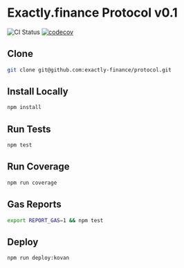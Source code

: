 # Exactly.finance Protocol v0.1

![CI Status](https://github.com/exactly-finance/protocol/actions/workflows/test.yml/badge.svg)
[![codecov](https://codecov.io/gh/exactly-finance/protocol/branch/main/graph/badge.svg?token=qYngTpvXBT)](https://codecov.io/gh/exactly-finance/protocol)

## Clone

```bash
git clone git@github.com:exactly-finance/protocol.git
```

## Install Locally

```bash
npm install
```

## Run Tests

```bash
npm test
```

## Run Coverage

```bash
npm run coverage
```

## Gas Reports

```bash
export REPORT_GAS=1 && npm test
```

## Deploy

```bash
npm run deploy:kovan
```

